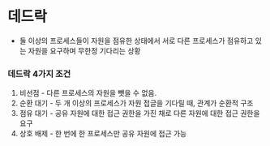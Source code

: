 # 데드락

- 둘 이상의 프로세스들이 자원을 점유한 상태에서 서로 다른 프로세스가 점유하고 있는 자원을 요구하며 무한정 기다리는 상황

### 데드락 4가지 조건

1. 비선점 - 다른 프로세스의 자원을 뺏을 수 없음.
2. 순환 대기 - 두 개 이상의 프로세스가 자원 접글을 기다릴 때, 관계가 순환적 구조
3. 점유 대기 - 공유 자원에 대한 접근 권한을 가진 채로 다른 자원에 대한 접근 권한을 요구
4. 상호 배제 - 한 번에 한 프로세스만 공유 자원에 접근 가능